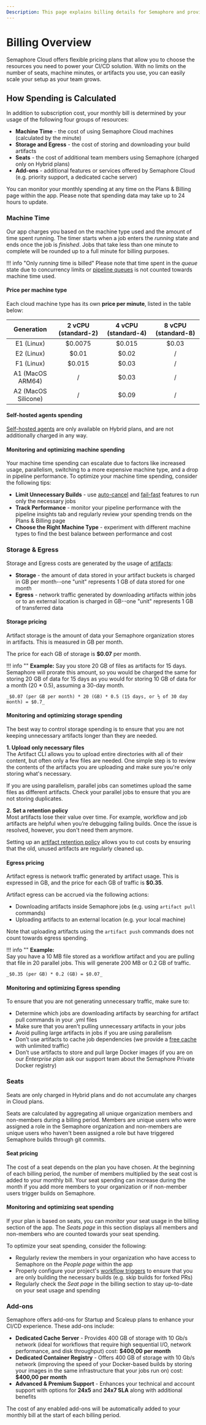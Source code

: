 ```yaml
---
Description: This page explains billing details for Semaphore and provides information on how our billing system works.
---
```


# Billing Overview

Semaphore Cloud offers flexible pricing plans that allow you to choose the resources you need to power your CI/CD solution. With no limits on the number of seats, machine minutes, or artifacts you use, you can easily scale your setup as your team grows.

## How Spending is Calculated

In addition to subscription cost, your monthly bill is determined by your usage of the following four groups of resources:

- **Machine Time** - the cost of using Semaphore Cloud machines (calculated by the minute)
- **Storage and Egress** - the cost of storing and downloading your build artifacts
- **Seats** - the cost of additional team members using Semaphore (charged only on Hybrid plans)
- **Add-ons** - additional features or services offered by Semaphore Cloud (e.g. priority support, a dedicated cache server)

You can monitor your monthly spending at any time on the Plans & Billing page within the app. Please note that spending data may take up to 24 hours to update.

### Machine Time

Our app charges you based on the machine type used and the amount of time spent running. The timer starts when a job enters the _running_ state and ends once the job is _finished_. Jobs that take less than one minute to complete will be rounded up to a full minute for billing purposes.

!!! info "Only _running_ time is billed"
    Please note that time spent in the _queue_ state due to concurrency limits or [pipeline queues](/essentials/pipeline-queues/) is not counted towards machine time used.

#### Price per machine type

Each cloud machine type has its own **price per minute**, listed in the table below:

| Generation | 2 vCPU (standard-2) | 4 vCPU (standard-4) | 8 vCPU (standard-8) |
| :--------: | :-----------------: | :-----------------: | :-----------------: |
| E1 (Linux) |       $0.0075       |       $0.015        |        $0.03        |
| E2 (Linux) |        $0.01        |        $0.02        |          /          |
| F1 (Linux) |       $0.015        |        $0.03        |          /          |
| A1 (MacOS ARM64) |          /          |        $0.03        |          /          |
| A2 (MacOS Silicone) |          /          |        $0.09        |          /          |

#### Self-hosted agents spending

[Self-hosted agents](/ci-cd-environment/self-hosted-agents-overview/) are only available on Hybrid plans, and are not additionally charged in any way.

#### Monitoring and optimizing machine spending

Your machine time spending can escalate due to factors like increased usage, parallelism, switching to a more expensive machine type, and a drop in pipeline performance. To optimize your machine time spending, consider the following tips:

- **Limit Unnecessary Builds** - use [auto-cancel](/essentials/auto-cancel-previous-pipelines-on-a-new-push/) and [fail-fast](/fail-fast-stop-running-tests-on-the-first-failure/) features to run only the necessary jobs
- **Track Performance** - monitor your pipeline performance with the pipeline insights tab and regularly review your spending trends on the Plans & Billing page
- **Choose the Right Machine Type** - experiment with different machine types to find the best balance between performance and cost

### Storage & Egress

Storage and Egress costs are generated by the usage of [artifacts](/essentials/artifacts/):

- **Storage** - the amount of data stored in your artifact buckets is charged in GB per month--one "unit" represents 1 GB of data stored for one month
- **Egress** - network traffic generated by downloading artifacts within jobs or to an external location is charged in GB--one "unit" represents 1 GB of transferred data

#### Storage pricing

Artifact storage is the amount of data your Semaphore organization stores in artifacts. This is measured in GB per month.

The price for each GB of storage is **$0.07** per month.

!!! info ""
    **Example:** Say you store 20 GB of files as artifacts for 15 days. Semaphore will prorate this amount, so you would be charged the same for storing 20 GB of data for 15 days as you would for storing 10 GB of data for a month (20 * 0.5), assuming a 30-day month.

    _$0.07 (per GB per month) * 20 (GB) * 0.5 (15 days, or ½ of 30 day month) = $0.7_

#### Monitoring and optimizing storage spending

The best way to control storage spending is to ensure that you are not keeping unnecessary artifacts longer than they are needed.

**1. Upload only necessary files**  
The Artifact CLI allows you to upload entire directories with all of their content, but often only a few files are needed. One simple step is to review the contents of the artifacts you are uploading and make sure you're only storing what's necessary.

If you are using parallelism, parallel jobs can sometimes upload the same files as different artifacts. Check your parallel jobs to ensure that you are not storing duplicates.

**2. Set a retention policy**  
Most artifacts lose their value over time. For example, workflow and job artifacts are helpful when you’re debugging failing builds. Once the issue is resolved, however, you don't need them anymore.

Setting up an [artifact retention policy](/essentials/artifacts/#artifact-retention-policies) allows you to cut costs by ensuring that the old, unused artifacts are regularly cleaned up.

#### Egress pricing

Artifact egress is network traffic generated by artifact usage. This is expressed in GB, and the price for each GB of traffic is **$0.35**.

Artifact egress can be accrued via the following actions:

- Downloading artifacts inside Semaphore jobs (e.g. using `artifact pull` commands)
- Uploading artifacts to an external location (e.g. your local machine)

Note that uploading artifacts using the `artifact push` commands does not count towards egress spending.

!!! info ""
    **Example:**  
    Say you have a 10 MB file stored as a workflow artifact and you are pulling that file in 20 parallel jobs. This will generate 200 MB or 0.2 GB of traffic.

    _$0.35 (per GB) * 0.2 (GB) = $0.07_

#### Monitoring and optimizing Egress spending

To ensure that you are not generating unnecessary traffic, make sure to:

- Determine which jobs are downloading artifacts by searching for artifact pull commands in your .yml files
- Make sure that you aren't pulling unnecessary artifacts in your jobs
- Avoid pulling large artifacts in jobs if you are using parallelism
- Don’t use artifacts to cache job dependencies (we provide a [free cache](https://docs.semaphoreci.com/essentials/caching-dependencies-and-directories/#caching) with unlimited traffic)
- Don’t use artifacts to store and pull large Docker images (if you are on our _Enterprise plan_ ask our support team about the Semaphore Private Docker registry)

### Seats
Seats are only charged in Hybrid plans and do not accumulate any charges in Cloud plans.

Seats are calculated by aggregating all unique organization members and non-members during a billing period. Members are unique users who were assigned a role in the Semaphore organization and non-members are unique users who haven't been assigned a role but have triggered Semaphore builds through git commits.

#### Seat pricing

The cost of a seat depends on the plan you have chosen. At the beginning of each billing period, the number of members multiplied by the seat cost is added to your monthly bill. Your seat spending can increase during the month if you add more members to your organization or if non-member users trigger builds on Semaphore.

#### Monitoring and optimizing seat spending

If your plan is based on seats, you can monitor your seat usage in the billing section of the app. The _Seats page_ in this section displays all members and non-members who are counted towards your seat spending.

To optimize your seat spending, consider the following:

- Regularly review the members in your organization who have access to Semaphore on the _People page_ within the app
- Properly configure your project's [workflow triggers](/essentials/project-workflow-trigger-options/) to ensure that you are only building the necessary builds (e.g. skip builds for forked PRs)
- Regularly check the _Seat page_ in the billing section to stay up-to-date on your seat usage and spending

### Add-ons

Semaphore offers add-ons for Startup and Scaleup plans to enhance your CI/CD experience. These add-ons include:

- **Dedicated Cache Server** - Provides 400 GB of storage with 10 Gb/s network (ideal for workflows that require high sequential I/O, network performance, and disk throughput) cost: **$400,00 per month**
- **Dedicated Container Registry** - Offers 400 GB of storage with 10 Gb/s network (improving the speed of your Docker-based builds by storing your images in the same infrastructure that your jobs run on) cost: **$400,00 per month**
- **Advanced & Premium Support** - Enhances your technical and account support with options for **24x5** and **24x7 SLA** along with additional benefits

The cost of any enabled add-ons will be automatically added to your monthly bill at the start of each billing period.
